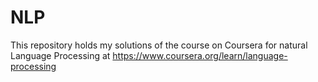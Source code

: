 # NLP
This repository holds my solutions of the course on Coursera for natural Language Processing at https://www.coursera.org/learn/language-processing
